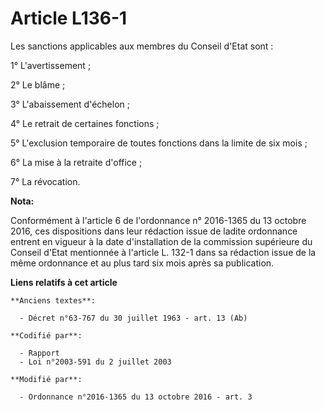 # Article L136-1

Les sanctions applicables aux membres du Conseil d'Etat sont : 

1° L'avertissement ; 

2° Le blâme ; 

3° L'abaissement d'échelon ; 

4° Le retrait de certaines fonctions ; 

5° L'exclusion temporaire de toutes fonctions dans la limite de six mois ; 

6° La mise à la retraite d'office ; 

7° La révocation.

**Nota:**

Conformément à l'article 6 de l'ordonnance n° 2016-1365 du 13 octobre 2016, ces dispositions dans leur rédaction issue de
ladite ordonnance entrent en vigueur à la date d'installation de la commission supérieure du Conseil d'Etat mentionnée à
l'article L. 132-1 dans sa rédaction issue de la même ordonnance et au plus tard six mois après sa publication.

**Liens relatifs à cet article**

	**Anciens textes**:

	  - Décret n°63-767 du 30 juillet 1963 - art. 13 (Ab)

	**Codifié par**:

	  - Rapport
	  - Loi n°2003-591 du 2 juillet 2003

	**Modifié par**:

	  - Ordonnance n°2016-1365 du 13 octobre 2016 - art. 3
